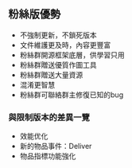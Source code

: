 ## 粉絲版優勢

* 不強制更新，不鎖死版本
* 文件維護更及時，內容更豐富
* 粉絲群開源框架底層，供學習只用
* 粉絲群贈送優質作圖工具
* 粉絲群贈送大量資源
* 混淆更智慧
* 粉絲群可聯絡群主修復已知的bug

### 與限制版本的差異一覽

* 效能优化
* 新的物品事件：Deliver
* 物品指標功能強化
